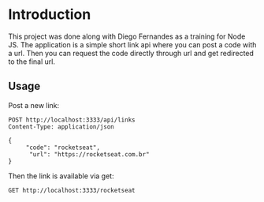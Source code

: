 # Introduction

This project was done along with Diego Fernandes as a training for Node JS. The application is a simple short link api where you can post a code with a url. Then you can request the code directly through url and get redirected to the final url.


## Usage

Post a new link:


```
POST http://localhost:3333/api/links
Content-Type: application/json

{
     "code": "rocketseat",
      "url": "https://rocketseat.com.br"
}
```

Then the link is available via get:
```
GET http://localhost:3333/rocketseat
```
